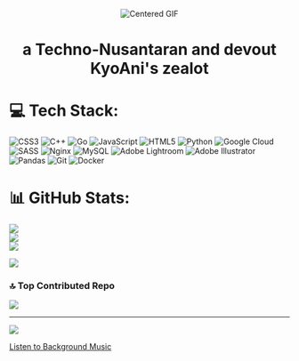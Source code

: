 <p align="center">
    <img src="https://i.giphy.com/media/v1.Y2lkPTc5MGI3NjExM2FocmwwMmpna2w2YzFwMXZrOGhzejByNDZ6ZHIycnowa296Y285aCZlcD12MV9pbnRlcm5hbF9naWZfYnlfaWQmY3Q9Zw/26vaTNUAnJOP1xalq/giphy.gif" alt="Centered GIF">
</p>

<h1 align="center" style="border-bottom: none;">a Techno-Nusantaran and devout KyoAni's zealot

# 💻 Tech Stack:
![CSS3](https://img.shields.io/badge/css3-%231572B6.svg?style=for-the-badge&logo=css3&logoColor=white) ![C++](https://img.shields.io/badge/c++-%2300599C.svg?style=for-the-badge&logo=c%2B%2B&logoColor=white) ![Go](https://img.shields.io/badge/go-%2300ADD8.svg?style=for-the-badge&logo=go&logoColor=white) ![JavaScript](https://img.shields.io/badge/javascript-%23323330.svg?style=for-the-badge&logo=javascript&logoColor=%23F7DF1E) ![HTML5](https://img.shields.io/badge/html5-%23E34F26.svg?style=for-the-badge&logo=html5&logoColor=white) ![Python](https://img.shields.io/badge/python-3670A0?style=for-the-badge&logo=python&logoColor=ffdd54) ![Google Cloud](https://img.shields.io/badge/GoogleCloud-%234285F4.svg?style=for-the-badge&logo=google-cloud&logoColor=white) ![SASS](https://img.shields.io/badge/SASS-hotpink.svg?style=for-the-badge&logo=SASS&logoColor=white) ![Nginx](https://img.shields.io/badge/nginx-%23009639.svg?style=for-the-badge&logo=nginx&logoColor=white) ![MySQL](https://img.shields.io/badge/mysql-4479A1.svg?style=for-the-badge&logo=mysql&logoColor=white) ![Adobe Lightroom](https://img.shields.io/badge/Adobe%20Lightroom-31A8FF.svg?style=for-the-badge&logo=Adobe%20Lightroom&logoColor=white) ![Adobe Illustrator](https://img.shields.io/badge/adobe%20illustrator-%23FF9A00.svg?style=for-the-badge&logo=adobe%20illustrator&logoColor=white) ![Pandas](https://img.shields.io/badge/pandas-%23150458.svg?style=for-the-badge&logo=pandas&logoColor=white) ![Git](https://img.shields.io/badge/git-%23F05033.svg?style=for-the-badge&logo=git&logoColor=white) ![Docker](https://img.shields.io/badge/docker-%230db7ed.svg?style=for-the-badge&logo=docker&logoColor=white)
# 📊 GitHub Stats:
![](https://github-readme-stats.vercel.app/api?username=firwestwood&theme=blue-green&hide_border=true&include_all_commits=false&count_private=false)<br/>
![](https://github-readme-streak-stats.herokuapp.com/?user=firwestwood&theme=blue-green&hide_border=true)<br/>
![](https://github-readme-stats.vercel.app/api/top-langs/?username=firwestwood&theme=blue-green&hide_border=true&include_all_commits=false&count_private=false&layout=compact)

![](https://quotes-github-readme.vercel.app/api?type=horizontal&theme=radical)

### 🔝 Top Contributed Repo
![](https://github-contributor-stats.vercel.app/api?username=firwestwood&limit=5&theme=dark&combine_all_yearly_contributions=true)

---
[![](https://visitcount.itsvg.in/api?id=firwestwood&icon=1&color=0)](https://visitcount.itsvg.in)

[Listen to Background Music](https://your-username.github.io/your-repo-name/)
